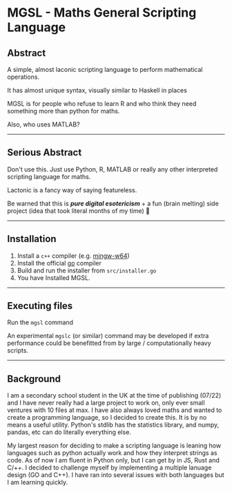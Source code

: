 # **MGSL - Maths General Scripting Language**

## **Abstract**

A simple, almost laconic scripting language to perform mathematical operations.

It has almost unique syntax, visually similar to Haskell in places

MGSL is for people who refuse to learn R and who think they need something more than python for maths.

Also, who uses MATLAB?

---

## **Serious Abstract**

Don't use this. Just use Python, R, MATLAB or really any other interpreted scripting language for maths.

Lactonic is a fancy way of saying featureless.

Be warned that this is ***pure digital esotericism*** + a fun (brain melting) side project (idea that took literal months of my time) 🙂

---

## **Installation**

1. Install a `c++` compiler (e.g. [mingw-w64](https://www.mingw-w64.org/downloads/))
2. Install the official [go](https://go.dev/dl/) compiler
3. Build and run the installer from `src/installer.go`
4. You have Installed MGSL.

---

## **Executing files**

Run the `mgsl` command

An experimental `mgslc` (or similar) command may be developed if extra performance could be benefitted from by large / computationally heavy scripts.



---

## **Background**

I am a secondary school student in the UK at the time of publishing (07/22) and I have never really had a large project to work on, only ever small ventures with 10 files at max. I have also always loved maths and wanted to create a programming language, so I decided to create this. It is by no means a useful utility. Python's stdlib has the statistics library, and numpy, pandas, etc can do literally everything else.

My largest reason for deciding to make a scripting language is leaning how languages such as python actually work and how they interpret strings as code. As of now I am fluent in Python only, but I can get by in JS, Rust and C/++. I decided to challenge myself by implementing a multiple lanuage design (GO and C++). I have ran into several issues with both languages but I am learning quickly.
